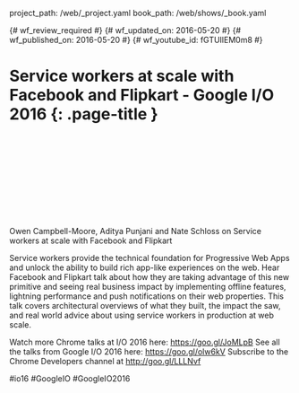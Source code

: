 project_path: /web/_project.yaml
book_path: /web/shows/_book.yaml

{# wf_review_required #}
{# wf_updated_on: 2016-05-20 #}
{# wf_published_on: 2016-05-20 #}
{# wf_youtube_id: fGTUIlEM0m8 #}

# Service workers at scale with Facebook and Flipkart - Google I/O 2016 {: .page-title }


<div class="video-wrapper">
  <iframe class="devsite-embedded-youtube-video" data-video-id="fGTUIlEM0m8"
          data-autohide="1" data-showinfo="0" frameborder="0" allowfullscreen>
  </iframe>
</div>


Owen Campbell-Moore, Aditya Punjani and Nate Schloss on Service workers at scale with Facebook and Flipkart 

Service workers provide the technical foundation for Progressive Web Apps and unlock the ability to build rich app-like experiences on the web. Hear Facebook and Flipkart talk about how they are taking advantage of this new primitive and seeing real business impact by implementing offline features, lightning performance and push notifications on their web properties. This talk covers architectural overviews of what they built, the impact the saw, and real world advice about using service workers in production at web scale.

Watch more Chrome talks at I/O 2016 here: https://goo.gl/JoMLpB 
See all the talks from Google I/O 2016 here: https://goo.gl/olw6kV
Subscribe to the Chrome Developers channel at http://goo.gl/LLLNvf 

#io16 #GoogleIO #GoogleIO2016
